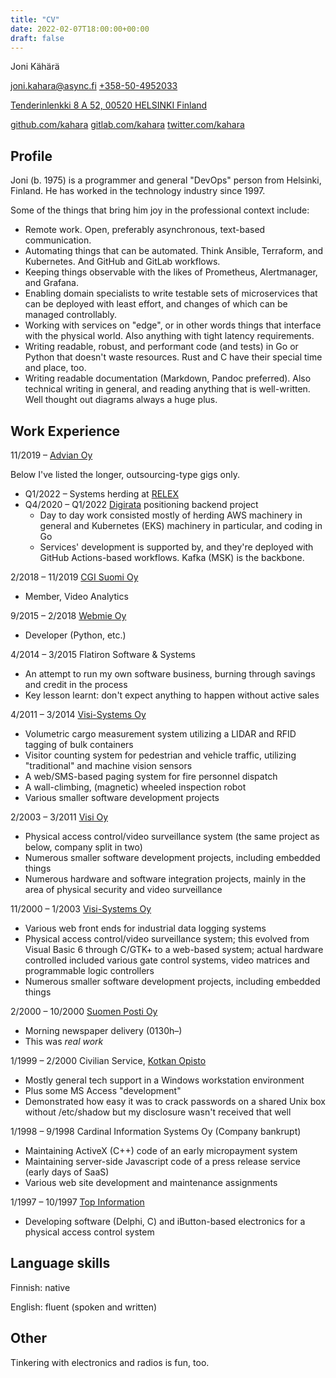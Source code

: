 ```yaml
---
title: "CV"
date: 2022-02-07T18:00:00+00:00
draft: false
---
```

Joni Kähärä

[joni.kahara@async.fi](mailto:joni.kahara@async.fi)
[+358-50-4952033](tel:+358504952033)

[Tenderinlenkki 8 A 52, 00520 HELSINKI Finland](https://maps.google.com/maps?q=Tenderinlenkki+8+A+52,+Helsinki,+Finland&amp;z=14)

[github.com/kahara](https://github.com/kahara)
[gitlab.com/kahara](https://gitlab.com/kahara)
[twitter.com/kahara](https://twitter.com/kahara)

## Profile

Joni (b. 1975) is a programmer and general "DevOps" person from Helsinki, Finland.
He has worked in the technology industry since 1997.

Some of the things that bring him joy in the professional context include:

* Remote work. Open, preferably asynchronous, text-based communication.
* Automating things that can be automated. Think Ansible, Terraform, and
  Kubernetes. And GitHub and GitLab workflows.
* Keeping things observable with the likes of Prometheus, Alertmanager, and
  Grafana.
* Enabling domain specialists to write testable sets of microservices that
  can be deployed with least effort, and changes of which can be managed
  controllably.
* Working with services on "edge", or in other words things that interface
  with the physical world. Also anything with tight latency requirements.
* Writing readable, robust, and performant code (and tests) in Go or Python
  that doesn't waste resources. Rust and C have their special time and place,
  too.
* Writing readable documentation (Markdown, Pandoc preferred). Also technical
  writing in general, and reading anything that is well-written. Well thought
  out diagrams always a huge plus.

## Work Experience

11/2019 &ndash; [Advian Oy](https://advian.fi/)

Below I've listed the longer, outsourcing-type gigs only.

* Q1/2022 &ndash; Systems herding at
  [RELEX](https://www.relexsolutions.com/)
* Q4/2020 &ndash; Q1/2022 [Digirata](https://digirata.fi/) positioning backend
  project
  * Day to day work consisted mostly of herding AWS machinery in general and
    Kubernetes (EKS) machinery in particular, and coding in Go
  * Services' development is supported by, and they're deployed with GitHub
    Actions-based workflows. Kafka (MSK) is the backbone.

2/2018 &ndash; 11/2019 [CGI Suomi Oy](https://www.cgi.fi/)

* Member, Video Analytics

9/2015 &ndash; 2/2018 [Webmie Oy](https://www.webmie.com/)

* Developer (Python, etc.)

4/2014 &ndash; 3/2015 Flatiron Software &amp; Systems

* An attempt to run my own software business,
  burning through savings and credit in the process
* Key lesson learnt: don't expect anything to happen without active sales

4/2011 &ndash; 3/2014 [Visi-Systems Oy](https://visisystems.fi/)

* Volumetric cargo measurement system utilizing a LIDAR and RFID tagging of bulk containers
* Visitor counting system for pedestrian and vehicle traffic, utilizing "traditional" and
  machine vision sensors
* A web/SMS-based paging system for fire personnel dispatch
* A wall-climbing, (magnetic) wheeled inspection robot
* Various smaller software development projects

2/2003 &ndash; 3/2011 [Visi Oy](https://www.visi.fi/)

* Physical access control/video surveillance system (the same project as below, company
  split in two)
* Numerous smaller software development projects, including embedded things
* Numerous hardware and software integration projects, mainly in the area of physical
  security and video surveillance

11/2000 &ndash; 1/2003 [Visi-Systems Oy](https://visisystems.fi/)

* Various web front ends for industrial data logging systems
* Physical access control/video surveillance system; this evolved from Visual Basic 6
  through C/GTK+ to a web-based system; actual hardware controlled included various
  gate control systems, video matrices and programmable logic controllers
* Numerous smaller software development projects, including embedded things

2/2000 &ndash; 10/2000 [Suomen Posti Oy](https://www.posti.fi/en/)

* Morning newspaper delivery (0130h&ndash;)
* This was _real work_

1/1999 &ndash; 2/2000 Civilian Service, [Kotkan Opisto](https://www.opistopalvelut.fi/kotka/)

* Mostly general tech support in a Windows workstation environment
* Plus some MS Access "development"
* Demonstrated how easy it was to crack passwords on a shared Unix box without /etc/shadow
  but my disclosure wasn't received that well

1/1998 &ndash; 9/1998 Cardinal Information Systems Oy (Company bankrupt)

* Maintaining ActiveX (C++) code of an early micropayment system
* Maintaining server-side Javascript code of a press release service (early days of SaaS)
* Various web site development and maintenance assignments

1/1997 &ndash; 10/1997 [Top Information](https://www.topinformation.fi/)

* Developing software (Delphi, C) and iButton-based electronics for a physical access control system

## Language skills

Finnish: native

English: fluent (spoken and written)

## Other

Tinkering with electronics and radios is fun, too.
